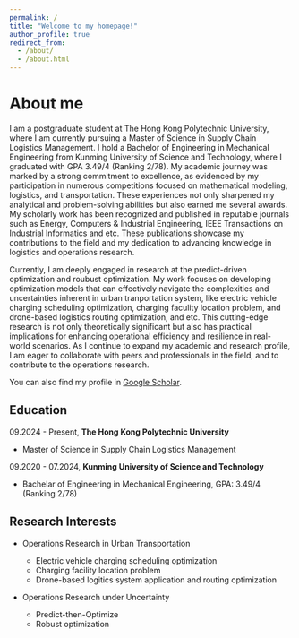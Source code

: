 ```yaml
---
permalink: /
title: "Welcome to my homepage!"
author_profile: true
redirect_from: 
  - /about/
  - /about.html
---
```

# About me
I am a postgraduate student at The Hong Kong Polytechnic University, where I am currently pursuing a Master of Science in Supply Chain Logistics Management. 
I hold a Bachelor of Engineering in Mechanical Engineering from Kunming University of Science and Technology, where I graduated with GPA 3.49/4 (Ranking 2/78). My academic journey was marked by a strong commitment to excellence, as evidenced by my participation in numerous competitions focused on mathematical modeling, logistics, and transportation. These experiences not only sharpened my analytical and problem-solving abilities but also earned me several awards.
My scholarly work has been recognized and published in reputable journals such as Energy, Computers & Industrial Engineering, IEEE Transactions on Industrial Informatics and etc. These publications showcase my contributions to the field and my dedication to advancing knowledge in logistics and operations research.

Currently, I am deeply engaged in research at the predict-driven optimization and roubust optimization.
My work focuses on developing optimization models that can effectively navigate the complexities and uncertainties inherent in urban tranportation system, like electric vehicle charging scheduling optimization, charging faculity location problem, and drone-based logistics 
routing optimization, and etc.
This cutting-edge research is not only theoretically significant but also has practical implications for enhancing operational efficiency and resilience in real-world scenarios. 
As I continue to expand my academic and research profile, I am eager to collaborate with peers and professionals in the field, and to contribute to the operations research.

You can also find my profile in [Google Scholar](https://scholar.google.com/citations?user=VDvwDC8AAAAJ&hl=en).

## Education
09.2024 - Present, **The Hong Kong Polytechnic University**
  - Master of Science in Supply Chain Logistics Management

09.2020 - 07.2024, **Kunming University of Science and Technology**
  - Bachelar of Engineering in Mechanical Engineering, GPA: 3.49/4 (Ranking 2/78)

## Research Interests
- Operations Research in Urban Transportation
  - Electric vehicle charging scheduling optimization
  - Charging facility location problem
  - Drone-based logitics system application and routing optimization

- Operations Research under Uncertainty
  - Predict-then-Optimize
  - Robust optimization
